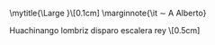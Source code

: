 \mytitle{\Large }\\[0.1cm]
\marginnote{\it $\sim$ A Alberto}

Huachinango lombriz disparo escalera rey
\\[0.5cm]
